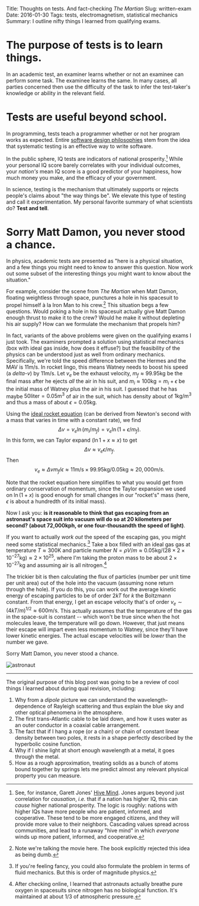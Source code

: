 Title: Thoughts on tests. And fact-checking *The Martian*
Slug: written-exam
Date: 2016-01-30
Tags: tests, electromagnetism, statistical mechanics
Summary: I outline nifty things I learned from qualifying exams.

# The purpose of tests is to learn things.
In an academic test, an examiner learns whether or not
an examinee can perform some task.
The examinee learns the same.
In many cases, all parties concerned then use the difficulty of the task
to infer the test-taker's knowledge or ability in the relevant field.

# Tests are useful beyond school.
In programming, tests teach a programmer whether or not her program works
as expected.
Entire [software design philosophies](https://en.wikipedia.org/wiki/Unit_testing)
stem from the idea that systematic testing is an effective way to write
software.

In the public sphere, IQ tests are indicators
of national prosperity.[^fn-1]
While your personal IQ score barely correlates with your individual outcomes,
your *nation's* mean IQ score is a good predictor of your happiness, how
much money you make, and the efficacy of your government.

In science, testing is the mechanism that ultimately supports
or rejects people's claims about "the way things be". We
elevate this type of testing and call it experimentation.
My personal favorite summary of what scientists do?
**Test and tell**.

# Sorry Matt Damon, you never stood a chance.
In physics, academic tests are presented as "here is a physical situation,
and a few things you might need to know to answer this question.
Now work out some subset of the interesting things you might want to know
about the situation."

For example, consider the scene from *The Martian* when Matt Damon, floating
weightless through space, punctures a hole in his spacesuit to propel himself
à la Iron Man to his crew.[^fn-2]
This situation begs a few questions. Would poking a hole in his spacesuit
actually give Matt Damon enough thrust to make it to the crew?
Would he make it without depleting his air supply?
How can we formulate the mechanism that propels him?

In fact, variants of the above problems were given on the
qualifying exams I just took. The examiners prompted a solution using
statistical mechanics (box with ideal gas inside, how does it effuse?)
but the feasibility of the physics can be understood just as well
from ordinary mechanics.
Specifically, we're told the speed difference between the
Hermes and the MAV is $11\text{m/s}$. In rocket lingo, this means Watney
needs to boost his speed (a *delta-v*) by $11\text{m/s}$.
Let $v_e$ be the exhaust velocity, $m_f \approx 99.95 \text{kg}$ be the final mass
after he ejects *all* the air in his suit, and
$m_i \approx 100 \text{kg} = m_i + \epsilon$ be the initial
mass of Watney plus the air in his suit. I guessed that he has maybe
$50 \text{liter} = 0.05 \text{m}^3$ of air in the suit, which has density about of $1 \text{kg/m}^3$
and thus a mass of about $\epsilon = 0.05\text{kg}$.

Using the [ideal rocket equation](https://en.wikipedia.org/wiki/Tsiolkovsky_rocket_equation)
(can be derived from Newton's second with a mass that varies in time
with a constant rate), we find
$$\Delta v = v_e \ln (m_i/m_f) = v_e \ln (1 + \epsilon/m_f).$$
In this form, we can Taylor expand ($\ln 1 + x \approx x$) to get
$$\Delta v \approx v_e \epsilon/m_f.$$
Then
$$ v_e \approx \Delta v m_f/\epsilon \approx 11\text{m/s} \times 99.95 \text{kg}/0.05\text{kg} \approx 20,000\text{m/s}.$$

Note that the rocket equation here simplifies to what you would get from
ordinary conservation of momentum, since the Taylor expansion we used on
$\ln(1+x)$ is good enough for small changes in our "rocket's" mass (here,
$\epsilon$ is about a hundredth of its initial mass).

Now I ask you: **is it reasonable to think that gas escaping from an astronaut's
space suit into vacuum will do so at 20 kilometers per second? (about
72,000kph, or one four-thousandth the speed of light)**.

If you want to actually *work out* the speed of the escaping gas, you might
need some statistical mechanics.[^fn-3] Take a box filled with an ideal gas
gas at temperature $T \approx 300\text{K}$
and particle number $N = \rho V / m \approx 0.05\text{kg} /
(28\times 2 \times 10^{-27}\text{kg}) \approx 2\times10^{25}$, where I'm
taking the proton mass to be about $2\times 10^{-27}\text{kg}$ and assuming
air is all nitrogen.[^fn-4]  

The trickier bit is then calculating the flux of particles
(number per unit time per unit area) out of the hole into the vacuum
(assuming none return through the hole).
If you do this, you can work out the average kinetic energy of escaping
particles to be of order $2kT$ for $k$ the Boltzmann constant. From
that energy, I get an escape velocity that's of order
$v_e \sim (4 k T / m)^{1/2} \approx 600 \text{m/s}$. This actually assumes
that the temperature of the gas in the space-suit is constant -- which won't
be true since when the hot molecules leave, the temperature will go down.
However, that just means their escape will impart even less momentum to
Watney, since they'll have lower kinetic energies. The actual escape
velocities will be *lower* than the number we gave.

Sorry Matt Damon, you never stood a chance.

![astronaut]({attach}/blog/images/Astronaut-EVA.png)  

-----
The original purpose of this blog post was going to be a review of cool
things I learned about during qual revision, including:

  1. Why from a *dipole* picture we can understand the wavelength-dependence of Rayleigh scattering and thus explain the blue sky and other optical
  phenomena in the atmosphere.
  2. The first trans-Atlantic cable to be laid down, and how it uses water
as an outer conductor in a coaxial cable arrangement.
  3. The fact that if I hang a rope (or a chain) or chain of constant linear
density between two poles, it rests in a shape perfectly described by the
hyperbolic cosine function.
  4. Why if I shine light at short enough wavelength at a metal, it goes
through the metal.
  5. How as a rough approximation, treating solids as a bunch of atoms
bound together by springs lets me predict almost any relevant physical
property you can measure.







[^fn-1]: See, for instance, Garett Jones' [Hive Mind](http://www.amazon.com/Hive-Mind-Your-Nation%C2%92s-Matters/dp/0804785961).
Jones argues beyond just correlation for *causation*, *i.e.* that if a nation
has higher IQ, this can *cause* higher national prosperity. The logic is
roughly: nations with higher IQs have more people who are patient,
informed, and cooperative. These tend to be more engaged citizens, and they will
provide more value to their neighbors. Cascading values spread across
communities, and lead to a runaway "hive mind" in which *everyone* winds up
more patient, informed, and cooperative.

[^fn-2]: Note we're talking the movie here. The book explicitly rejected this
idea as being dumb.

[^fn-3]: If you're feeling fancy, you could also formulate the problem
in terms of fluid mechanics. But this is order of magnitude physics.

[^fn-4]: After checking online, I learned that astronauts actually breathe
pure oxygen in spacesuits since nitrogen has no biological function. It's
maintained at about 1/3 of atmospheric pressure.
